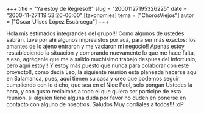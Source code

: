 +++
title = "Ya estoy de Regreso!!"
slug = "20001127195326225"
date = "2000-11-27T19:53:26-06:00"
[taxonomies]
tema = ["ChorosViejos"]
autor = ["Oscar Ulises López Escárcega"]
+++

Hola mis estimados integrandes del grupo!!! Como algunos de ustedes
sabrán, tuve por ahi algunos imprevistos por acá, para ser más exactos:
los amantes de lo ajeno entraron y me vaciaron mi negocio!! Apenas estoy
restableciendo la situación y comprando nuevamente lo que me hace falta,
a eso, agrégenle que me a salido muchisimo trabajo despues del
infortunio, pero aquí estoy!! Y estoy más puesto que nunca para
colaborar con este proyecto!!, como decía Leo, la siguiente reunión esta
planeada hacerse aquí en Salamanca, pues, aquí tienen su casa y creo que
podemos seguir cumpliendo con lo dicho, que sea en el Nice Pool, solo
pongan Ustedes la hora, y con gusto recibimos a todo el que quiera ser
participe de esta reunión. si alguien tiene alguna duda por favor no
duden en ponerse en contacto con alguno de nosotros. Saludos Muy
cordiales a todos!!! :oP
